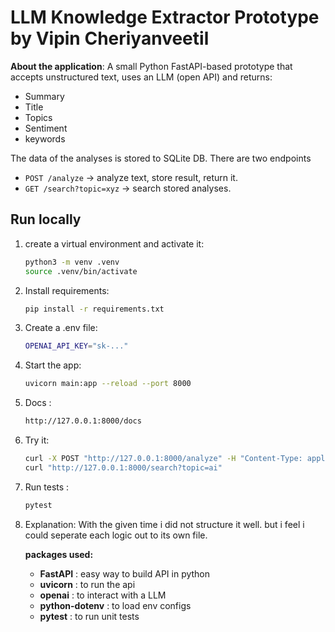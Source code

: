 # LLM Knowledge Extractor Prototype by Vipin Cheriyanveetil

**About the application**: A small Python FastAPI-based prototype that accepts unstructured text, uses an LLM (open API) and returns:

- Summary
- Title
- Topics
- Sentiment
- keywords

The data of the analyses is stored to SQLite DB. There are two endpoints

- `POST /analyze` -> analyze text, store result, return it.
- `GET /search?topic=xyz` -> search stored analyses.

## Run locally

1. create a virtual environment and activate it:

   ```bash
   python3 -m venv .venv
   source .venv/bin/activate
   ```

2. Install requirements:

   ```bash
   pip install -r requirements.txt
   ```

3. Create a .env file:

   ```bash
   OPENAI_API_KEY="sk-..."
   ```

4. Start the app:

   ```bash
   uvicorn main:app --reload --port 8000
   ```

5. Docs :

   ```bash
   http://127.0.0.1:8000/docs
   ```

6. Try it:
   ```bash
   curl -X POST "http://127.0.0.1:8000/analyze" -H "Content-Type: application/json" -d '{"text":"Your text here"}'
   curl "http://127.0.0.1:8000/search?topic=ai"
   ```
7. Run tests :

   ```bash
   pytest
   ```

8. Explanation:
   With the given time i did not structure it well. but i feel i could seperate each logic out to its own file.

   **packages used:**

   - **FastAPI** : easy way to build API in python
   - **uvicorn** : to run the api
   - **openai** : to interact with a LLM
   - **python-dotenv** : to load env configs
   - **pytest** : to run unit tests
